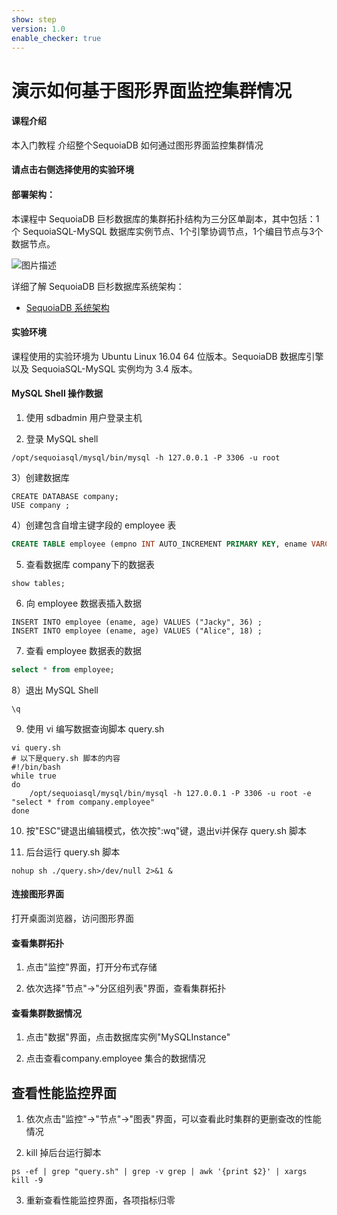 ```yaml
---
show: step
version: 1.0
enable_checker: true
---
```

# 演示如何基于图形界面监控集群情况

#### 课程介绍

本入门教程 介绍整个SequoiaDB 如何通过图形界面监控集群情况

#### 请点击右侧选择使用的实验环境

#### 部署架构：
本课程中 SequoiaDB 巨杉数据库的集群拓扑结构为三分区单副本，其中包括：1个 SequoiaSQL-MySQL 数据库实例节点、1个引擎协调节点，1个编目节点与3个数据节点。

![图片描述](https://doc.shiyanlou.com/courses/1469/1207281/8d88e6faed223a26fcdc66fa2ef8d3c5)

详细了解 SequoiaDB 巨杉数据库系统架构：
* [SequoiaDB 系统架构](http://doc.sequoiadb.com/cn/sequoiadb-cat_id-1519649201-edition_id-0)

#### 实验环境
课程使用的实验环境为 Ubuntu Linux 16.04 64 位版本。SequoiaDB 数据库引擎以及 SequoiaSQL-MySQL 实例均为 3.4 版本。

#### MySQL Shell 操作数据
1) 使用 sdbadmin 用户登录主机

2) 登录 MySQL shell
```
/opt/sequoiasql/mysql/bin/mysql -h 127.0.0.1 -P 3306 -u root
```

3）创建数据库
```
CREATE DATABASE company;
USE company ;
```

4）创建包含自增主键字段的 employee 表
```sql
CREATE TABLE employee (empno INT AUTO_INCREMENT PRIMARY KEY, ename VARCHAR(128), age INT) ;
```

5) 查看数据库 company下的数据表
```
show tables;
```

6) 向 employee 数据表插入数据
```
INSERT INTO employee (ename, age) VALUES ("Jacky", 36) ;
INSERT INTO employee (ename, age) VALUES ("Alice", 18) ;
```

7) 查看 employee 数据表的数据
```sql
select * from employee;
```

8）退出 MySQL Shell
```
\q
```

9) 使用 vi 编写数据查询脚本 query.sh
```
vi query.sh
# 以下是query.sh 脚本的内容
#!/bin/bash
while true
do 
    /opt/sequoiasql/mysql/bin/mysql -h 127.0.0.1 -P 3306 -u root -e "select * from company.employee" 
done
```

10) 按"ESC"键退出编辑模式，依次按":wq"键，退出vi并保存 query.sh 脚本


11) 后台运行 query.sh 脚本
```
nohup sh ./query.sh>/dev/null 2>&1 &
```

#### 连接图形界面
打开桌面浏览器，访问图形界面

#### 查看集群拓扑

1) 点击"监控"界面，打开分布式存储

2) 依次选择"节点"->"分区组列表"界面，查看集群拓扑


#### 查看集群数据情况

1) 点击"数据"界面，点击数据库实例"MySQLInstance"

2) 点击查看company.employee 集合的数据情况

## 查看性能监控界面

1) 依次点击"监控"->"节点"->"图表"界面，可以查看此时集群的更删查改的性能情况

2) kill 掉后台运行脚本
```
ps -ef | grep "query.sh" | grep -v grep | awk '{print $2}' | xargs kill -9 
```

3) 重新查看性能监控界面，各项指标归零

